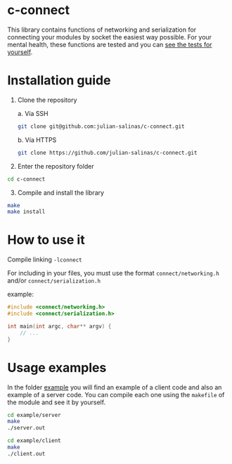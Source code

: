 # c-connect

This library contains functions of networking and serialization for connecting your modules by
socket the easiest way possible. For your mental health, these functions are tested and you can
[see the tests for yourself](/tests/).

# Installation guide

1. Clone the repository 

    a. Vía SSH
    ```bash
    git clone git@github.com:julian-salinas/c-connect.git
    ```

    b. Vía HTTPS
    ```bash
    git clone https://github.com/julian-salinas/c-connect.git
    ```

2. Enter the repository folder
```bash
cd c-connect
```

3. Compile and install the library
```bash
make
make install
```

# How to use it
Compile linking `-lconnect`

For including in your files, you must use the format `connect/networking.h` and/or `connect/serialization.h`

example:
```c
#include <connect/networking.h>
#include <connect/serialization.h>

int main(int argc, char** argv) {
    // ...
}
```

# Usage examples
In the folder [example](/example) you will find an example of a client code and also an example of a server code. You can compile each one using the `makefile` of the module and see it by yourself.

```bash
cd example/server
make
./server.out
```

```bash
cd example/client
make
./client.out
```